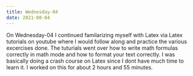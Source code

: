 ```yaml
---
title: Wednesday-04
date: 2021-08-04
---
```

On Wednesday-04 I continued familarizing myself with Latex via Latex tutorials on youtube where I would follow along and practice the various excercises done. 
The tuturials went over how to write math formulas correctly in math mode and how to format your text correctly. I was basically doing a crash course on Latex since I dont have much time to learn it. 
I worked on this for about 2 hours and 55 minutes.
